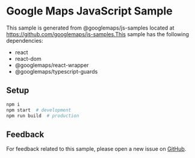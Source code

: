 # Google Maps JavaScript Sample

This sample is generated from @googlemaps/js-samples located at
https://github.com/googlemaps/js-samples.This sample has the following dependencies:

- react
- react-dom
- @googlemaps/react-wrapper
- @googlemaps/typescript-guards

## Setup

```sh
npm i
npm start  # development
npm run build  # production
```

## Feedback

For feedback related to this sample, please open a new issue on
[GitHub](https://github.com/googlemaps/js-samples/issues).
